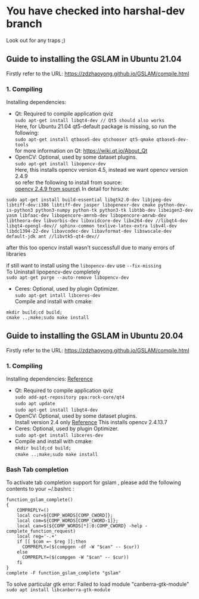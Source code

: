 # You have checked into harshal-dev branch

Look out for any traps ;)

## Guide to installing the GSLAM in Ubuntu 21.04
Firstly refer to the URL: https://zdzhaoyong.github.io/GSLAM/compile.html

### 1. Compiling
Installing dependencies:
- Qt: Required to compile application qviz\
`sudo apt-get install libqt4-dev // Qt5 should also works `\
Here, for Ubuntu 21.04 qt5-default package is missing, so run the following:\
`sudo apt-get install qtbase5-dev qtchooser qt5-qmake qtbase5-dev-tools`\
for more information on Qt: https://wiki.qt.io/About_Qt
- OpenCV: Optional, used by some dataset plugins.\
`sudo apt-get install libopencv-dev `\
Here, this installs opencv version 4.5, instead we want opencv version 2.4.9\
so refer the following to install from source: \
[opencv 2.4.9 from source](https://elementztechblog.wordpress.com/2014/07/28/installing-opencv-2-4-9-in-linux/#:~:text=Decompress%20the%20file%20obtained%20above%20using%20the%20below%20command.&text=cmake%20%2DD%20WITH_TBB%3DON%20%2D,%2DD%20CMAKE_INSTALL_PREFIX%3D%2Fusr%20..&text=Finally%20install%20the%20build%20files%20to%20your%20system.)\
In detail for hirsute:
```
sudo apt-get install build-essential libgtk2.0-dev libjpeg-dev libtiff-dev:i386 libtiff-dev jasper libopenexr-dev cmake python-dev-is-python3 python3-numpy python-tk python3-tk libtbb-dev libeigen3-dev yasm libfaac-dev libopencore-amrnb-dev libopencore-amrwb-dev libtheora-dev libvorbis-dev libxvidcore-dev libx264-dev //libqt4-dev libqt4-opengl-dev// sphinx-common texlive-latex-extra libv4l-dev libdc1394-22-dev libavcodec-dev libavformat-dev libswscale-dev default-jdk ant //libvtk5-qt4-dev//
```
after this too opencv install wasn't successfull due to many errors of libraries

if still want to install using the `libopencv-dev` use `--fix-missing`\
To Uninstall lipopencv-dev completely\
`sudo apt-get purge --auto-remove libopencv-dev`

- Ceres: Optional, used by plugin Optimizer.\
`sudo apt-get intall libceres-dev `\
Compile and install with cmake:
```
mkdir build;cd build;
cmake ..;make;sudo make install
```

## Guide to installing the GSLAM in Ubuntu 20.04
Firstly refer to the URL: https://zdzhaoyong.github.io/GSLAM/compile.html

### 1. Compiling
Installing dependencies: [Reference](https://ubuntuhandbook.org/index.php/2020/07/install-qt4-ubuntu-20-04/)
- Qt: Required to compile application qviz\
`sudo add-apt-repository ppa:rock-core/qt4`\
`sudo apt update`\
`sudo apt-get install libqt4-dev`
- OpenCV: Optional, used by some dataset plugins.\
Install version 2.4 only [Reference](https://bobcares.com/blog/how-to-install-opencv-on-ubuntu-20-04/)
This installs opencv 2.4.13.7
- Ceres: Optional, used by plugin Optimizer.\
`sudo apt-get install libceres-dev`
- Compile and install with cmake:\
`mkdir build;cd build;`\
`cmake ..;make;sudo make install`

### Bash Tab completion
To activate tab completion support for gslam , please add the following contents to your ~/.bashrc :

```
function_gslam_complete()
{
    COMPREPLY=()
    local cur=${COMP_WORDS[COMP_CWORD]};
    local com=${COMP_WORDS[COMP_CWORD-1]};
    local can=$(${COMP_WORDS[*]:0:COMP_CWORD} -help -complete_function_request)
    local reg='-.+'
    if [[ $com =~ $reg ]];then
      COMPREPLY=($(compgen -df -W "$can" -- $cur))
    else
      COMPREPLY=($(compgen -W "$can" -- $cur))
    fi
}
complete -F function_gslam_complete "gslam"
```
To solve particular gtk error: Failed to load module "canberra-gtk-module"\
`sudo apt install libcanberra-gtk-module`
